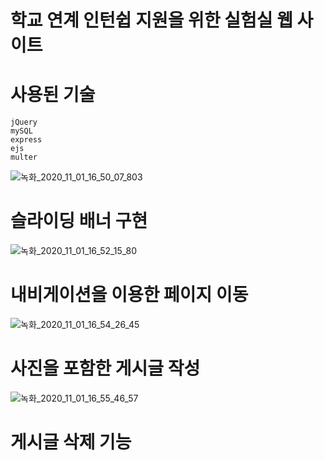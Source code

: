 # 학교 연계 인턴쉽 지원을 위한 실험실 웹 사이트  
# 사용된 기술
```
jQuery
mySQL
express
ejs
multer
```   

![녹화_2020_11_01_16_50_07_803](https://user-images.githubusercontent.com/63775931/97797678-51391400-1c62-11eb-8be6-c3fcc629bf0b.gif)   

# 슬라이딩 배너 구현  

![녹화_2020_11_01_16_52_15_80](https://user-images.githubusercontent.com/63775931/97797717-a2490800-1c62-11eb-9582-63d64b20a2fe.gif)   

# 내비게이션을 이용한 페이지 이동   


![녹화_2020_11_01_16_54_26_45](https://user-images.githubusercontent.com/63775931/97797753-f358fc00-1c62-11eb-9bba-c479d2fcf974.gif)   

# 사진을 포함한 게시글 작성


![녹화_2020_11_01_16_55_46_57](https://user-images.githubusercontent.com/63775931/97797770-1aafc900-1c63-11eb-9de2-e16918b5accd.gif)   

# 게시글 삭제 기능   

